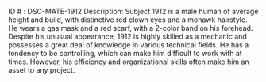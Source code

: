 ID # : DSC-MATE-1912
Description: Subject 1912 is a male human of average height and build, with distinctive red clown eyes and a mohawk hairstyle. He wears a gas mask and a red scarf, with a 2-color band on his forehead. Despite his unusual appearance, 1912 is highly skilled as a mechanic and possesses a great deal of knowledge in various technical fields. He has a tendency to be controlling, which can make him difficult to work with at times. However, his efficiency and organizational skills often make him an asset to any project.